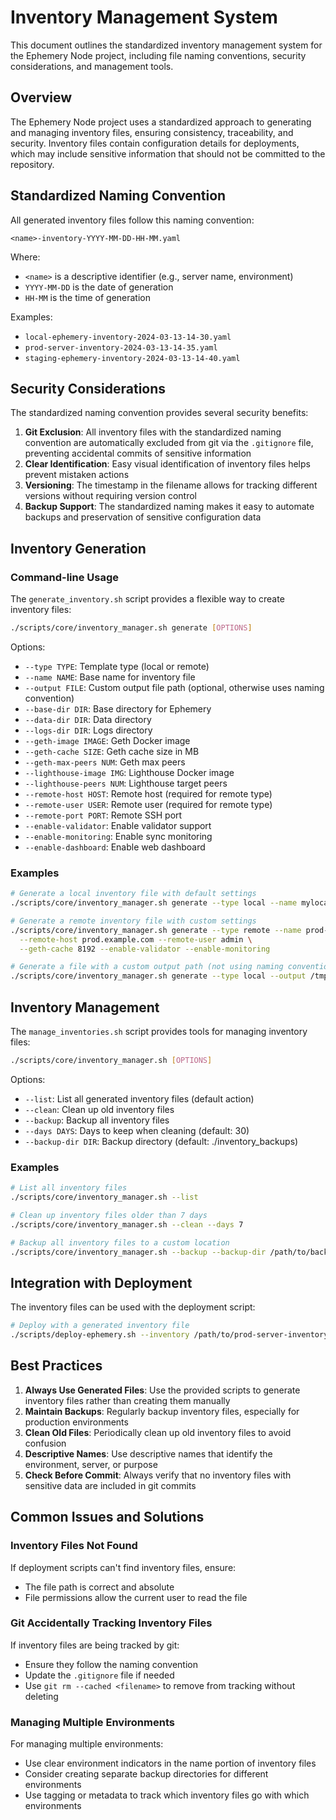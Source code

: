 # Inventory Management System

This document outlines the standardized inventory management system for the Ephemery Node project, including file naming conventions, security considerations, and management tools.

## Overview

The Ephemery Node project uses a standardized approach to generating and managing inventory files, ensuring consistency, traceability, and security. Inventory files contain configuration details for deployments, which may include sensitive information that should not be committed to the repository.

## Standardized Naming Convention

All generated inventory files follow this naming convention:

```
<name>-inventory-YYYY-MM-DD-HH-MM.yaml
```

Where:

- `<name>` is a descriptive identifier (e.g., server name, environment)
- `YYYY-MM-DD` is the date of generation
- `HH-MM` is the time of generation

Examples:

- `local-ephemery-inventory-2024-03-13-14-30.yaml`
- `prod-server-inventory-2024-03-13-14-35.yaml`
- `staging-ephemery-inventory-2024-03-13-14-40.yaml`

## Security Considerations

The standardized naming convention provides several security benefits:

1. **Git Exclusion**: All inventory files with the standardized naming convention are automatically excluded from git via the `.gitignore` file, preventing accidental commits of sensitive information
2. **Clear Identification**: Easy visual identification of inventory files helps prevent mistaken actions
3. **Versioning**: The timestamp in the filename allows for tracking different versions without requiring version control
4. **Backup Support**: The standardized naming makes it easy to automate backups and preservation of sensitive configuration data

## Inventory Generation

### Command-line Usage

The `generate_inventory.sh` script provides a flexible way to create inventory files:

```bash
./scripts/core/inventory_manager.sh generate [OPTIONS]
```

Options:

- `--type TYPE`: Template type (local or remote)
- `--name NAME`: Base name for inventory file
- `--output FILE`: Custom output file path (optional, otherwise uses naming convention)
- `--base-dir DIR`: Base directory for Ephemery
- `--data-dir DIR`: Data directory
- `--logs-dir DIR`: Logs directory
- `--geth-image IMAGE`: Geth Docker image
- `--geth-cache SIZE`: Geth cache size in MB
- `--geth-max-peers NUM`: Geth max peers
- `--lighthouse-image IMG`: Lighthouse Docker image
- `--lighthouse-peers NUM`: Lighthouse target peers
- `--remote-host HOST`: Remote host (required for remote type)
- `--remote-user USER`: Remote user (required for remote type)
- `--remote-port PORT`: Remote SSH port
- `--enable-validator`: Enable validator support
- `--enable-monitoring`: Enable sync monitoring
- `--enable-dashboard`: Enable web dashboard

### Examples

```bash
# Generate a local inventory file with default settings
./scripts/core/inventory_manager.sh generate --type local --name mylocal

# Generate a remote inventory file with custom settings
./scripts/core/inventory_manager.sh generate --type remote --name prod-server \
  --remote-host prod.example.com --remote-user admin \
  --geth-cache 8192 --enable-validator --enable-monitoring

# Generate a file with a custom output path (not using naming convention)
./scripts/core/inventory_manager.sh generate --type local --output /tmp/custom-inventory.yaml
```

## Inventory Management

The `manage_inventories.sh` script provides tools for managing inventory files:

```bash
./scripts/core/inventory_manager.sh [OPTIONS]
```

Options:

- `--list`: List all generated inventory files (default action)
- `--clean`: Clean up old inventory files
- `--backup`: Backup all inventory files
- `--days DAYS`: Days to keep when cleaning (default: 30)
- `--backup-dir DIR`: Backup directory (default: ./inventory_backups)

### Examples

```bash
# List all inventory files
./scripts/core/inventory_manager.sh --list

# Clean up inventory files older than 7 days
./scripts/core/inventory_manager.sh --clean --days 7

# Backup all inventory files to a custom location
./scripts/core/inventory_manager.sh --backup --backup-dir /path/to/backups
```

## Integration with Deployment

The inventory files can be used with the deployment script:

```bash
# Deploy with a generated inventory file
./scripts/deploy-ephemery.sh --inventory /path/to/prod-server-inventory-2024-03-13-14-35.yaml
```

## Best Practices

1. **Always Use Generated Files**: Use the provided scripts to generate inventory files rather than creating them manually
2. **Maintain Backups**: Regularly backup inventory files, especially for production environments
3. **Clean Old Files**: Periodically clean up old inventory files to avoid confusion
4. **Descriptive Names**: Use descriptive names that identify the environment, server, or purpose
5. **Check Before Commit**: Always verify that no inventory files with sensitive data are included in git commits

## Common Issues and Solutions

### Inventory Files Not Found

If deployment scripts can't find inventory files, ensure:

- The file path is correct and absolute
- File permissions allow the current user to read the file

### Git Accidentally Tracking Inventory Files

If inventory files are being tracked by git:

- Ensure they follow the naming convention
- Update the `.gitignore` file if needed
- Use `git rm --cached <filename>` to remove from tracking without deleting

### Managing Multiple Environments

For managing multiple environments:

- Use clear environment indicators in the name portion of inventory files
- Consider creating separate backup directories for different environments
- Use tagging or metadata to track which inventory files go with which environments
